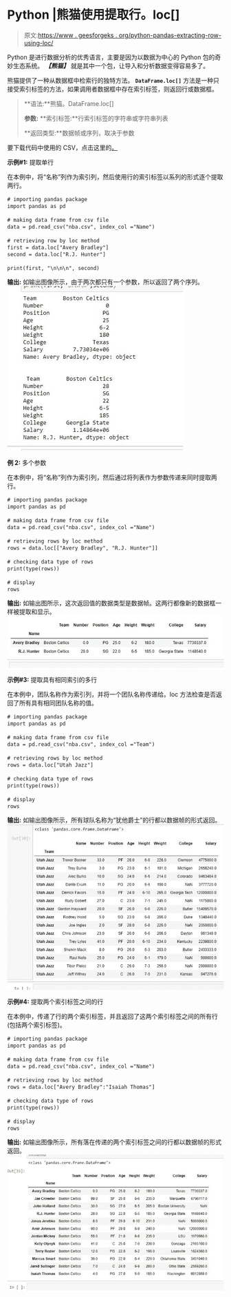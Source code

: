 # Python |熊猫使用提取行。loc[]

> 原文:[https://www . geesforgeks . org/python-pandas-extracting-row-using-loc/](https://www.geeksforgeeks.org/python-pandas-extracting-rows-using-loc/)

Python 是进行数据分析的优秀语言，主要是因为以数据为中心的 Python 包的奇妙生态系统。 ***【熊猫】*** 就是其中一个包，让导入和分析数据变得容易多了。

熊猫提供了一种从数据框中检索行的独特方法。 **`DataFrame.loc[]`** 方法是一种只接受索引标签的方法，如果调用者数据框中存在索引标签，则返回行或数据框。

> **语法:**熊猫。DataFrame.loc[]
> 
> **参数:**
> **索引标签:**行索引标签的字符串或字符串列表
> 
> **返回类型:**数据帧或序列，取决于参数

要下载代码中使用的 CSV，点击这里的[。](https://media.geeksforgeeks.org/wp-content/uploads/nba.csv)

**示例#1:** 提取单行

在本例中，将“名称”列作为索引列，然后使用行的索引标签以系列的形式逐个提取两行。

```
# importing pandas package
import pandas as pd

# making data frame from csv file
data = pd.read_csv("nba.csv", index_col ="Name")

# retrieving row by loc method
first = data.loc["Avery Bradley"]
second = data.loc["R.J. Hunter"]

print(first, "\n\n\n", second)
```

**输出:**
如输出图像所示，由于两次都只有一个参数，所以返回了两个序列。
![](img/7880c172adc432b76fc63b3f3eea849c.png)

**例 2:** 多个参数

在本例中，将“名称”列作为索引列，然后通过将列表作为参数传递来同时提取两行。

```
# importing pandas package
import pandas as pd

# making data frame from csv file
data = pd.read_csv("nba.csv", index_col ="Name")

# retrieving rows by loc method
rows = data.loc[["Avery Bradley", "R.J. Hunter"]]

# checking data type of rows
print(type(rows))

# display
rows
```

**输出:**
如输出图所示，这次返回值的数据类型是数据帧。这两行都像新的数据框一样被提取和显示。
![](img/d82c478ed86e27b176ef7fc0a386dbed.png)

**示例#3:** 提取具有相同索引的多行

在本例中，团队名称作为索引列，并将一个团队名称传递给。loc 方法检查是否返回了所有具有相同团队名称的值。

```
# importing pandas package
import pandas as pd

# making data frame from csv file
data = pd.read_csv("nba.csv", index_col ="Team")

# retrieving rows by loc method
rows = data.loc["Utah Jazz"]

# checking data type of rows
print(type(rows))

# display
rows
```

**输出:**
如输出图像所示，所有球队名称为“犹他爵士”的行都以数据帧的形式返回。
![](img/e0654e1c2cc766f5da74e49643a024ed.png)

**示例#4:** 提取两个索引标签之间的行

在本例中，传递了行的两个索引标签，并且返回了这两个索引标签之间的所有行(包括两个索引标签)。

```
# importing pandas package
import pandas as pd

# making data frame from csv file
data = pd.read_csv("nba.csv", index_col ="Name")

# retrieving rows by loc method
rows = data.loc["Avery Bradley":"Isaiah Thomas"]

# checking data type of rows
print(type(rows))

# display
rows
```

**输出:**
如输出图像所示，所有落在传递的两个索引标签之间的行都以数据帧的形式返回。
![](img/bbba22cf41a181bfbe57eb7a3d6fbf7b.png)